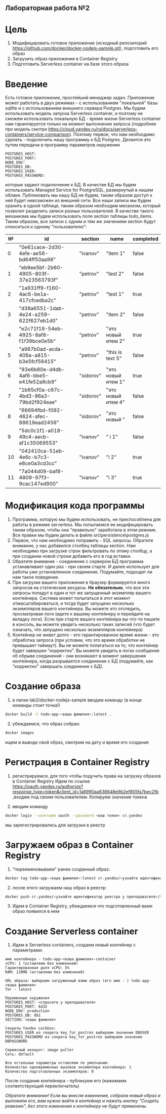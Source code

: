 ## Лабораторная работа №2

# Цель
1. Модифицировать готовое приложение (исходный репозиторий https://github.com/docker/docker-nodejs-sample.git), подготовить его образ
2. Загрузить образ приложения в Container Registry
3. Подготовить Serverless container на базе этого образа

# Введение
Есть готовое приложение, простейший менеджер задач. Приложение может работать в двух режимах - с использованием "локальной" базы sqllite и с использованием внешнего сервера Postgres. Мы будем использовать модель запуска Serverless container, и поэтому не сможем использовать локальную БД - время жизни Serverless container нам гарантируется только на момент выполнения запроса (подробнее про модель смотри https://cloud.yandex.ru/ru/docs/serverless-containers/service-comparison). Поэтому первое, что нам необходимо сделать - подключить нашу программу к БД Postgres. Делается это путем передачи в программу параметров окружения

```pre
POSTGRES_HOST: 
POSTGRES_PORT: 
NODE_ENV: 
POSTGRES_DB: 
POSTGRES_USER: 
POSTGRES_PASSWORD: 
```

которые задают подключение к БД. В качестве БД мы будем использовать Managed Service for PostgreSQL, развернутый в нашем облаке. Публиковать мы нашу БД не будем, таким образом доступ к ней будет невозможен из внешней сети.
Все наши записи мы будем хранить в одной таблице, таким образом необходим механизм, который позволит разделить записи разных пользователей. В качестве такого механизма мы будем использовать поле section таблицы todo_items.
Таким образом, все записи с одним и тем же значением section будут относиться к одному "пользователю":

|№|id|section|name|completed|
|-|-|-|-|-|
|0|"0e61cace-2d30-4efe-ae56-bd64ff50aa98"|"ivanov"|"item 1"|false|
|1|"eb9ee5bf-2b60-4905-803f-37e23563793f"|"petrov"|"test 2"|false|
|2|"1a931ff9-f160-4ac6-be1a-417cfcedba2c"|"petrov"|"test 1"|true|
|3|"d38a6551-1dab-4e24-a259-622f627eb1d0"|"petrov"|"item 2"|false|
|4|"e2c71f19-54eb-4925-8af8-f1f39bce0e5b"|"petrov"|"это новый итем 2"|true|
|5|"a987b0ad-acda-406a-a815-b3e5fcf56415"|"petrov"|"this is text 5"|false|
|6|"93e6b80e-d4db-4af6-bbe5-e41fe52a8cb9"|"sidorov"|"это новый итем 1"|true|
|7|"1b65cf0a-c97c-4bd3-86a3-79bd2f924eae"|"sidorov"|"это новый итем 4"|false|
|8|"66694fbd-f092-4624-afec-88619ead2456"|"sidorov"|"это новый "|false|
|9|"5dc0c1f1-a018-49c4-aecb-af1c35069553"|"ivanov"|" i 1"|false|
|10|"042410ca-51eb-4e6c-b7c3-e8ce0a3cd3cc"|"ivanov"|"i 2"|true|
|11|"7a044d09-baf8-4809-97f3-9cac147ed900"|"ivanov"|"i 3"|true|

# Модификация кода программы
1. Программа, которую мы будем использовать, не приспособлена для работы в режиме serverless. Мы попытаемся ее модифицировать таким образом, чтобы она "правильно" заработала в этом режиме. Все правки мы будем делать в файле src\persistence\postgres.js
2. Первое, что нам необходимо поправить - SQL запросы. Обратите внимание, у нас добавился столбец таблицы section. Нам необходимо при загрузке строк фильтровать по этому столбцу, а при создании новой строки добавить его в год вставки.
3. Обратите внимание - соединение с сервером БД программа устанавливает один раз - при своем старте. И далее использует для работы уже установленное соединение. Подумайте, подходит ли нам такое поведение. 
4. При загрузке вашего приложения в браузер формируется много запросов на статические ресурсы. **Не обязательно**, что все эти запросы попадут в один и тот же запущенный экземпляр вашего контейнера. Система может попытаться в этот момент отмасштабироваться, и тогда будет запущено несколько экземпляров вашего контейнера. Вы можете это отследить, просматривая логи (идите к вашему контейнеру и перейдите на вкладку логи). Если при старте вашего контейнера вы что-то пишите в консоль, вы можете увидеть несколько таких записей (что будет означать, что запущено несколько экземпляров контейнера)
5. Контейнер не живет долго - его гарантированное время жизни - это обработка запроса (при условии, что это время обработки не превышает таймаут). Вы не можете полагаться на то, что контейнер будет завершен "корректно". Вы можете увидеть в логах сообщения об обрыве соединений - они возникают в момент завершения контейнера, когда разрывается соединение с БД (подумайте, как "корректно" завершать соединение с БД).

# Создание образа
1. в папке lab2/docker-nodejs-sample вводим команду (в конце команды стоит точка!)
```bash
docker build -t todo-app-<ваша фамилия>:latest .
```

2. убеждаемся, что образ собран:

```bash
docker images
```
ищем в выводе свой образ, смотрим на дату и время его создания

# Регистрация в Container Registry
1. регистрируемся, для того чтобы подучить права на загрузку образов в Container Registry
Идем по ссылке https://oauth.yandex.ru/authorize?response_type=token&client_id=1a6990aa636648e9b2ef855fa7bec2fb ,входим под своим пользователем. Копируем значение токена

2. вводим команду
```bash 
docker login --username oauth --password <ваш токен> cr.yandex 
```
мы зарегистрировались для загрузки в реестр

# Загружаем образ в Container Registry
1.  "переименовываем" ранее созданный образ:
```bash
docker tag todo-app-<ваша фамилия>:latest cr.yandex/<узнайте идентификатор реестра у преподавателя>/todo-app-<ваша фамилия>:latest
```

2. после этого загружаем наш образ в реестр:
```bash
docker push cr.yandex/<узнайте идентификатор реестра у преподавателя>/todo-app-<ваша фамилия>:latest
```

3. Идем в Container Registry, убеждаемся что подготовленный вами образ появился в нем

# Создание Serverless container
1. Идем в Serverless containers, создаем новый контейнер с параметрами:

```pre
имя контейнера - todo-app-<ваша фамилия>-container
vCPU: 1 (оставляем без изменений)
Гарантированная доля vCPU: 5%
RAM: 128МБ (оставляем без изменений)

URL образа: выбираем загруженный вами образ (его имя - ) todo-app-<ваша фамилия>
Тег - latest

Переменные окружения
POSTGRES_HOST: <спросите у преподавателя>
POSTGRES_PORT: 6432
NODE_ENV: production
POSTGRES_DB: db1
SECTION: <ваша фамилия>

Секреты Yandex Lockbox: 
POSTGRES_USER из секрета key_for_postres выбираем значение DBUSER
POSTGRES_PASSWORD из секрета key_for_postres выбираем значение DBPASSWORD

Сервисный аккаунт: image puller
Сеть: default

Все остальные параметры оставляем по умолчанию:
Количество одновременных вызовов экземпляра контейнера: 1
Количество подготовленных экземпляров: 0
```

После создания контейнера - публикуем его (нажимаем соответствующий переключатель)

*Обратите внимание! Если вы внесли изменения, собрали новый образ и выложили его, вам нужно войти в контейнер и нажать кнопку "Создать ревизию", без этого изменения к контейнеру не будут применены.*
